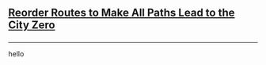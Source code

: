 <h2><a href="https://leetcode.com/problems/reorder-routes-to-make-all-paths-lead-to-the-city-zero/submissions/921304733/">Reorder Routes to Make All Paths Lead to the City Zero</a></h2><h3></h3><hr>hello